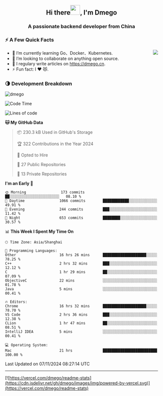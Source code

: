 <h2 align="center">Hi there<img src="https://cdn.jsdelivr.net/gh/dmego/images/img/Hi.gif" height="32" />, I'm Dmego </h2>
<h3 align="center">A passionate backend developer from China</h3>

### ⚡️ A Few Quick Facts

<img align="right" src="https://readme-stats-dmego.vercel.app/api?username=dmego&show_icons=true&icon_color=1573B3&hide_title=true&text_color=718096&bg_color=00000000&hide_border=true"/>

<ul>
    <li> 🌱 I’m currently learning Go、Docker、Kubernetes.</li>
    <li> 👯 I’m looking to collaborate on anything open source.</li>
    <li> 📝 I regulary write articles on <a href="https://dmego.cn">https://dmego.cn</a>.</li>
    <li> ⚡ Fun fact: I ❤️ 😻.</li>
</ul>

### 🌗 Development Breakdown

<img src="https://komarev.com/ghpvc/?username=dmego" alt="dmego" />

<!--START_SECTION:waka-->
![Code Time](http://img.shields.io/badge/Code%20Time-3%2C058%20hrs%2055%20mins-blue)

![Lines of code](https://img.shields.io/badge/From%20Hello%20World%20I%27ve%20Written-677.0%20thousand%20lines%20of%20code-blue)

**🐱 My GitHub Data** 

> 📦 230.3 kB Used in GitHub's Storage 
 > 
> 🏆 322 Contributions in the Year 2024
 > 
> 💼 Opted to Hire
 > 
> 📜 27 Public Repositories 
 > 
> 🔑 13 Private Repositories 
 > 
**I'm an Early 🐤** 

```text
🌞 Morning                173 commits         ██░░░░░░░░░░░░░░░░░░░░░░░   08.10 % 
🌆 Daytime                1066 commits        ████████████░░░░░░░░░░░░░   49.91 % 
🌃 Evening                244 commits         ███░░░░░░░░░░░░░░░░░░░░░░   11.42 % 
🌙 Night                  653 commits         ████████░░░░░░░░░░░░░░░░░   30.57 % 
```


📊 **This Week I Spent My Time On** 

```text
🕑︎ Time Zone: Asia/Shanghai

💬 Programming Languages: 
Other                    16 hrs 26 mins      ████████████████████░░░░░   78.25 % 
C++                      2 hrs 32 mins       ███░░░░░░░░░░░░░░░░░░░░░░   12.12 % 
C                        1 hr 29 mins        ██░░░░░░░░░░░░░░░░░░░░░░░   07.09 % 
ObjectiveC               22 mins             ░░░░░░░░░░░░░░░░░░░░░░░░░   01.78 % 
Java                     5 mins              ░░░░░░░░░░░░░░░░░░░░░░░░░   00.41 % 

🔥 Editors: 
Chrome                   16 hrs 32 mins      ████████████████████░░░░░   78.70 % 
VS Code                  2 hrs 36 mins       ███░░░░░░░░░░░░░░░░░░░░░░   12.38 % 
CLion                    1 hr 47 mins        ██░░░░░░░░░░░░░░░░░░░░░░░   08.51 % 
IntelliJ IDEA            5 mins              ░░░░░░░░░░░░░░░░░░░░░░░░░   00.41 % 

💻 Operating System: 
Mac                      21 hrs              █████████████████████████   100.00 % 
```


 Last Updated on 07/11/2024 08:27:14 UTC
<!--END_SECTION:waka-->

---

[![https://vercel.com/dmego/readme-stats](https://cdn.jsdelivr.net/gh/dmego/images/img/powered-by-vercel.svg)](https://vercel.com/dmego/readme-stats)

